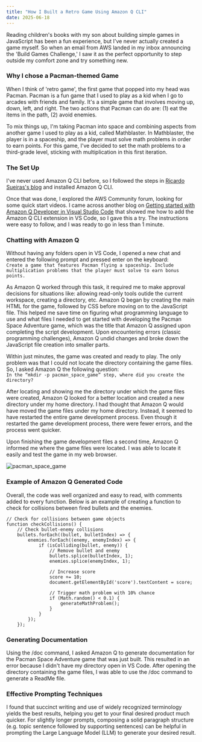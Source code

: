 ```yaml
---
title: "How I Built a Retro Game Using Amazon Q CLI"
date: 2025-06-18
---
```

Reading children's books with my son about building simple games in JavaScript has been a fun experience, but I've never actually created a game myself. So when an email from AWS landed in my inbox announcing the 'Build Games Challenge,' I saw it as the perfect opportunity to step outside my comfort zone and try something new.

### Why I chose a Pacman-themed Game ###
When I think of 'retro game', the first game that popped into my head was Pacman. Pacman is a fun game that I used to play as a kid when I go to arcades with friends and family. It's a simple game that involves moving up, down, left, and right. The two actions that Pacman can do are: (1) eat the items in the path, (2) avoid enemies. 

To mix things up, I'm taking Pacman into space and combining aspects from another game I used to play as a kid, called Mathblaster. In Mathblaster, the player is in a spaceship, and the player must solve math problems in order to earn points. For this game, I've decided to set the math problems to a third-grade level, sticking with multiplication in this first iteration.

### The Set Up ###
I've never used Amazon Q CLI before, so I followed the steps in [Ricardo Sueiras's blog](https://community.aws/content/2v5PptEEYT2y0lRmZbFQtECA66M/the-essential-guide-to-installing-amazon-q-developer-cli-on-windows?trk=e07eca93-fa2f-4351-b567-f293b83eb635&sc_channel=el_) and installed Amazon Q CLI. 

Once that was done, I explored the AWS Community forum, looking for some quick start videos. I came across another blog on [Getting started with Amazon Q Developer in Visual Studio Code](https://community.aws/content/2fVw1hN4VeTF3qtVSZHfQiQUS16/getting-started-with-amazon-q-developer-in-visual-studio-code) that showed me how to add the Amazon Q CLI extension in VS Code, so I gave this a try. The instructions were easy to follow, and I was ready to go in less than 1 minute.

### Chatting with Amazon Q ###
Without having any folders open in VS Code, I opened a new chat and entered the following prompt and pressed enter on the keyboard:  
``Create a game that features Pacman flying a spaceship. Include multiplication problems that the player must solve to earn bonus points.``

As Amazon Q worked through this task, it required me to make approval decisions for situations like: allowing read-only tools outide the current workspace, creating a directory, etc. Amazon Q began by creating the main HTML for the game, followed by CSS before moving on to the JavaScript file. This helped me save time on figuring what programming language to use and what files I needed to get started with developing the Pacman Space Adventure game, which was the title that Amazon Q assigned upon completing the script development. Upon encountering errors (classic programming challenges), Amazon Q undid changes and broke down the JavaScript file creation into smaller parts. 

Within just minutes, the game was created and ready to play. The only problem was that I could not locate the directory containing the game files. So, I asked Amazon Q the following question:  
``In the “mkdir -p pacman_space_game” step, where did you create the directory?``

After locating and showing me the directory under which the game files were created, Amazon Q looked for a better location and created a new directory under my home directory. I had thought that Amazon Q would have moved the game files under my home directory. Instead, it seemed to have restarted the entire game development process. Even though it restarted the game development process, there were fewer errors, and the process went quicker.

Upon finishing the game development files a second time, Amazon Q informed me where the game files were located. I was able to locate it easily and test the game in my web browser.

![pacman_space_game](https://github.com/user-attachments/assets/32d81f50-e3fe-4aa3-b336-4fd2db52b790)

### Example of Amazon Q Generated Code ###
Overall, the code was well organized and easy to read, with comments added to every function. Below is an example of creating a function to check for collisions between fired bullets and the enemies.  
````
// Check for collisions between game objects
function checkCollisions() {
    // Check bullet-enemy collisions
    bullets.forEach((bullet, bulletIndex) => {
        enemies.forEach((enemy, enemyIndex) => {
            if (isColliding(bullet, enemy)) {
                // Remove bullet and enemy
                bullets.splice(bulletIndex, 1);
                enemies.splice(enemyIndex, 1);
                
                // Increase score
                score += 10;
                document.getElementById('score').textContent = score;
                
                // Trigger math problem with 10% chance
                if (Math.random() < 0.1) {
                    generateMathProblem();
                }
            }
        });
    });
````

### Generating Documentation ###
Using the /doc command, I asked Amazon Q to generate documentation for the Pacman Space Adventure game that was just built. This resulted in an error because I didn't have my directory open in VS Code. After opening the directory containing the game files, I was able to use the /doc command to generate a ReadMe file.

### Effective Prompting Techniques ###
I found that succinct writing and use of widely recognized terminology yields the best results, helping you get to your final desired product much quicker. For slightly longer prompts, composing a solid paragraph structure (e.g. topic sentence followed by supporting sentences) can be helpful in prompting the Large Language Model (LLM) to generate your desired result.
